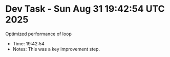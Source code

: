 # Dev Task - Sun Aug 31 19:42:54 UTC 2025
Optimized performance of loop
- Time: 19:42:54
- Notes: This was a key improvement step.
